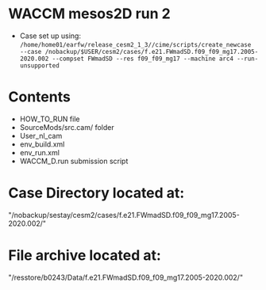 # WACCM mesos2D run 2

- Case set up using:
`/home/home01/earfw/release_cesm2_1_3//cime/scripts/create_newcase  --case /nobackup/$USER/cesm2/cases/f.e21.FWmadSD.f09_f09_mg17.2005-2020.002 --compset FWmadSD --res f09_f09_mg17 --machine arc4 --run-unsupported`

# Contents
- HOW_TO_RUN file
- SourceMods/src.cam/ folder
- User_nl_cam
- env_build.xml
- env_run.xml
- WACCM_D.run submission script

# Case Directory located at:
"/nobackup/sestay/cesm2/cases/f.e21.FWmadSD.f09_f09_mg17.2005-2020.002/"

# File archive located at:
"/resstore/b0243/Data/f.e21.FWmadSD.f09_f09_mg17.2005-2020.002/"

